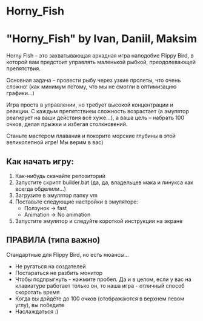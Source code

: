 # Horny_Fish
# "Horny_Fish" by Ivan, Daniil, Maksim
Horny Fish – это захватывающая аркадная игра наподобие Flippy Bird, в которой вам предстоит управлять маленькой рыбкой, преодолевающей препятствия.

Основная задача – провести рыбу через узкие пролеты, что очень сложно! (как минимум потому, что мы не смогли в оптимизацию графики...)

Игра проста в управлении, но требует высокой концентрации и реакции. С каждым препятствием сложность возрастает (а эмулятор реагирует на ваши действия всё хуже...), а ваша цель – набрать 100 очков, делая прыжки и избегая столкновений. 

Станьте мастером плавания и покорите морские глубины в этой великолепной игре! Мы верим в вас)

## Как начать игру:
1. Как-нибудь скачайте репозиторий
2. Запустите скрипт builder.bat (да, да, владельцев мака и линукса как всегда обделили...)
3. Загрузите в эмулятор папку vm
4. Поставьте следующие настройки в эмуляторе:
   - Ползунок -> fast
   - Animation -> No animation
5. Запустите эмулятор и следуйте короткой инструкции на экране

## ПРАВИЛА (типа важно)
Стандартные для Flippy Bird, но есть нюансы...
* Не ругаться на создателей
* Постараться не разбить монитор
* Чтобы подпрыгнуть - нажмите пробел. Да и в целом, если у вас на клавиатуре работает только он, то наша игра - отличный способ скоротать время
* Когда вы дойдёте до 100 очков (отображаются в верхнем левом углу), вы победите
* Наслаждаться :)
